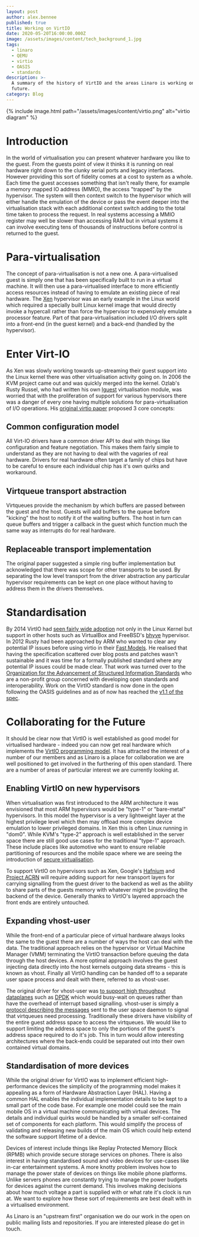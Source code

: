 ```yaml
---
layout: post
author: alex.bennee
published: true
title: Working on VirtIO
date: 2020-05-20T16:00:00.000Z
image: /assets/images/content/tech_background_1.jpg
tags:
  - linaro
  - QEMU
  - virtio
  - OASIS
  - standards
description: >-
  A summary of the history of VirtIO and the areas Linaro is working on for the
  future.
category: Blog
---
```

{% include image.html path="/assets/images/content/virtio.png" alt="virtio diagram" %}

# Introduction

In the world of virtualisation you can present whatever hardware you
like to the guest. From the guests point of view it thinks it is
running on real hardware right down to the clunky serial ports and
legacy interfaces. However providing this sort of fidelity comes at a
cost to system as a whole. Each time the guest accesses something that
isn't really there, for example a memory mapped IO address (MMIO), the
access "trapped" by the hypervisor. The system will then context
switch to the hypervisor which will either handle the emulation of the
device or pass the event deeper into the virtualisation stack with
each additional context switch adding to the total time taken to
process the request. In real systems accessing a MMIO register may
well be slower than accessing RAM but in virtual systems it can
involve executing tens of thousands of instructions before control is
returned to the guest.


# Para-virtualisation

The concept of para-virtualisation is not a new one. A
para-virtualised guest is simply one that has been specifically built
to run in a virtual machine. It will then use a para-virtualised
interface to more efficiently access resources instead of having to
emulate an existing piece of real hardware. The [Xen](https://xenproject.org/) hypervisor was an
early example in the Linux world which required a specially built
Linux kernel image that would directly invoke a hypercall rather than
force the hypervisor to expensively emulate a processor feature. Part
of that para-virtualisation included I/O drivers split into a
front-end (in the guest kernel) and a back-end (handled by the
hypervisor).


# Enter Virt-IO

As Xen was slowly working towards up-streaming their guest support
into the Linux kernel there was other virtualisation activity going
on. In 2006 the KVM project came out and was quickly merged into the
kernel. Ozlab's Rusty Russel, who had written his own [lguest](http://lguest.ozlabs.org/)
virtualisation module, was worried that with the proliferation of
support for various hypervisors there was a danger of every one having
multiple solutions for para-virtualisation of I/O operations. His
[original virtio paper](https://ozlabs.org/~rusty/virtio-spec/virtio-paper.pdf) proposed 3 core concepts:


## Common configuration model

All Virt-IO drivers have a common driver API to deal with things like
configuration and feature negotiation. This makes them fairly
simple to understand as they are not having to deal with the vagaries
of real hardware. Drivers for real hardware often target a family of
chips but have to be careful to ensure each individual chip has it's
own quirks and workaround.


## Virtqueue transport abstraction

Virtqueues provide the mechanism by which buffers are passed between
the guest and the host. Guests will add buffers to the queue before
"kicking" the host to notify it of the waiting buffers. The host in
turn can queue buffers and trigger a callback in the guest which
function much the same way as interrupts do for real hardware.


## Replaceable transport implementation

The original paper suggested a simple ring buffer implementation but
acknowledged that there was scope for other transports to be used. By
separating the low level transport from the driver abstraction any
particular hypervisor requirements can be kept on one place without
having to address them in the drivers themselves.


# Standardisation

By 2014 VirtIO had [seen fairly wide adoption](https://lwn.net/Articles/580186/) not only in the Linux
Kernel but support in other hosts such as VirtualBox and FreeBSD's
[bhyve](https://wiki.freebsd.org/bhyve) hypervisor. In 2012 Rusty had been approached by ARM who wanted
to clear any potential IP issues before using virtio in their [Fast
Models](https://developer.arm.com/tools-and-software/simulation-models/fast-models). He realised that having the specification scattered over blog
posts and patches wasn't sustainable and it was time for a formally
published standard where any potential IP issues could be made clear.
That work was turned over to the [Organization for the Advancement of
Structured Information Standards](https://www.oasis-open.org/) who are a non-profit group concerned
with developing open standards and interoperability. Work on the
VirtIO standard is now done in the open following the OASIS guidelines
and as of now has reached the [v1.1 of the spec](https://docs.oasis-open.org/virtio/virtio/v1.1/virtio-v1.1.html).


# Collaborating for the Future

It should be clear now that VirtIO is well established as good model
for virtualised hardware - indeed you can now get real hardware which
implements the [VirtIO programming model](https://kvmforum2019.sched.com/event/TmxF/virtio-without-the-virt-towards-implementations-in-hardware-michael-tsirkin-red-hat). It has attracted the interest
of a number of our members and as Linaro is a place for collaboration
we are well positioned to get involved in the furthering of this open
standard. There are a number of areas of particular interest we are
currently looking at.


## Enabling VirtIO on new hypervisors

When virtualisation was first introduced to the ARM architecture it
was envisioned that most ARM hypervisors would be "type-1" or
"bare-metal" hypervisors. In this model the hypervisor is a very
lightweight layer at the highest privilege level which then may
offload more complex device emulation to lower privileged domains. In
Xen this is often Linux running in "dom0". While KVM's "type-2"
approach is well established in the server space there are still good
use cases for the traditional "type-1" approach. These include places
like automotive who want to ensure reliable partitioning of resources
and the mobile space where we are seeing the introduction of [secure
virtualisation](https://developer.arm.com/architectures/learn-the-architecture/armv8-a-virtualization/secure-virtualization).

To support VirtIO on hypervisors such as Xen, Google's [Hafnium](https://opensource.google/projects/hafnium) and
[Project ACRN](https://projectacrn.github.io/latest/introduction/) will require adding support for new transport layers for
carrying signalling from the guest driver to the backend as well as
the ability to share parts of the guests memory with whatever might be
providing the backend of the device. Generally thanks to VirtIO's
layered approach the front ends are entirely untouched.


## Expanding vhost-user

While the front-end of a particular piece of virtual hardware always
looks the same to the guest there are a number of ways the host can
deal with the data. The traditional approach relies on the hypervisor
or Virtual Machine Manager (VMM) terminating the VirtIO transaction
before queuing the data through the host devices. A more optimal
approach involves the guest injecting data directly into the host
kernels outgoing data streams - this is known as vhost. Finally all
VirtIO handling can be handed off to a separate user space process and
dealt with there, referred to as vhost-user.

The original driver for vhost-user was [to support high throughput
dataplanes](https://www.redhat.com/en/blog/how-vhost-user-came-being-virtio-networking-and-dpdk) such as [DPDK](https://www.dpdk.org/) which would busy-wait on queues rather than
have the overhead of interrupt based signalling. vhost-user is simply
a [protocol describing the messages](https://qemu.readthedocs.io/en/latest/interop/vhost-user.html) sent to the user space daemon to
signal that virtqueues need processing. Traditionally these drivers
have visibility of the entire guest address space to access the
virtqueues. We would like to support limiting the address space to
only the portions of the guest's address space required to do it's job.
This in turn would allow interesting architectures where the back-ends
could be separated out into their own contained virtual domains.


## Standardisation of more devices

While the original driver for VirtIO was to implement efficient
high-performance devices the simplicity of the programming model makes
it appealing as a form of Hardware Abstraction Layer (HAL). Having a
common HAL enables the individual implementation details to be kept to
a small part of the code base. For example one model could see the
main mobile OS in a virtual machine communicating with virtual
devices. The details and individual quirks would be handled by a
smaller self-contained set of components for each platform. This would
simplify the process of validating and releasing new builds of the
main OS which could help extend the software support lifetime of a
device.

Devices of interest include things like Replay Protected Memory Block
(RPMB) which provide secure storage services on phones. There is also
interest in having standardised sound and video devices for use-cases
like in-car entertainment systems. A more knotty problem involves how
to manage the power state of devices on things like mobile phone
platforms. Unlike servers phones are constantly trying to manage the
power budgets for devices against the current demand. This involves
making decisions about how much voltage a part is supplied with or
what rate it's clock is run at. We want to explore how these sort of
requirements are best dealt with in a virtualised environment.

As Linaro is an "upstream first" organisation we do our work in the
open on public mailing lists and repositories. If you are interested
please do get in touch.
